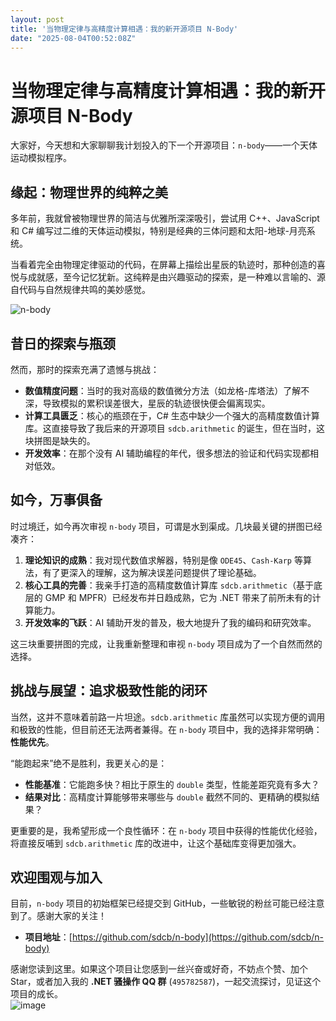 ```yaml
---
layout: post
title: '当物理定律与高精度计算相遇：我的新开源项目 N-Body'
date: "2025-08-04T00:52:08Z"
---
```

当物理定律与高精度计算相遇：我的新开源项目 N-Body
============================

大家好，今天想和大家聊聊我计划投入的下一个开源项目：`n-body`——一个天体运动模拟程序。

**缘起：物理世界的纯粹之美**
----------------

多年前，我就曾被物理世界的简洁与优雅所深深吸引，尝试用 C++、JavaScript 和 C# 编写过二维的天体运动模拟，特别是经典的三体问题和太阳-地球-月亮系统。

当看着完全由物理定律驱动的代码，在屏幕上描绘出星辰的轨迹时，那种创造的喜悦与成就感，至今记忆犹新。这纯粹是由兴趣驱动的探索，是一种难以言喻的、源自代码与自然规律共鸣的美妙感觉。

![n-body](https://img2024.cnblogs.com/blog/233608/202508/233608-20250801223219571-1577255120.gif)

**昔日的探索与瓶颈**
------------

然而，那时的探索充满了遗憾与挑战：

*   **数值精度问题**：当时的我对高级的数值微分方法（如龙格-库塔法）了解不深，导致模拟的累积误差很大，星辰的轨迹很快便会偏离现实。
*   **计算工具匮乏**：核心的瓶颈在于，C# 生态中缺少一个强大的高精度数值计算库。这直接导致了我后来的开源项目 `sdcb.arithmetic` 的诞生，但在当时，这块拼图是缺失的。
*   **开发效率**：在那个没有 AI 辅助编程的年代，很多想法的验证和代码实现都相对低效。

**如今，万事俱备**
-----------

时过境迁，如今再次审视 `n-body` 项目，可谓是水到渠成。几块最关键的拼图已经凑齐：

1.  **理论知识的成熟**：我对现代数值求解器，特别是像 `ODE45`、`Cash-Karp` 等算法，有了更深入的理解，这为解决误差问题提供了理论基础。
2.  **核心工具的完善**：我亲手打造的高精度数值计算库 `sdcb.arithmetic`（基于底层的 GMP 和 MPFR）已经发布并日趋成熟，它为 .NET 带来了前所未有的计算能力。
3.  **开发效率的飞跃**：AI 辅助开发的普及，极大地提升了我的编码和研究效率。

这三块重要拼图的完成，让我重新整理和审视 `n-body` 项目成为了一个自然而然的选择。

**挑战与展望：追求极致性能的闭环**
-------------------

当然，这并不意味着前路一片坦途。`sdcb.arithmetic` 库虽然可以实现方便的调用和极致的性能，但目前还无法两者兼得。在 `n-body` 项目中，我的选择非常明确：**性能优先**。

“能跑起来”绝不是胜利，我更关心的是：

*   **性能基准**：它能跑多快？相比于原生的 `double` 类型，性能差距究竟有多大？
*   **结果对比**：高精度计算能够带来哪些与 `double` 截然不同的、更精确的模拟结果？

更重要的是，我希望形成一个良性循环：在 `n-body` 项目中获得的性能优化经验，将直接反哺到 `sdcb.arithmetic` 库的改进中，让这个基础库变得更加强大。

**欢迎围观与加入**
-----------

目前，`n-body` 项目的初始框架已经提交到 GitHub，一些敏锐的粉丝可能已经注意到了。感谢大家的关注！

*   **项目地址**：[https://github.com/sdcb/n-body](https://github.com/sdcb/n-body)

感谢您读到这里。如果这个项目让您感到一丝兴奋或好奇，不妨点个赞、加个 Star，或者加入我的 **.NET 骚操作 QQ 群** (`495782587`)，一起交流探讨，见证这个项目的成长。  
![image](https://img2024.cnblogs.com/blog/233608/202508/233608-20250801223222020-703104814.png)